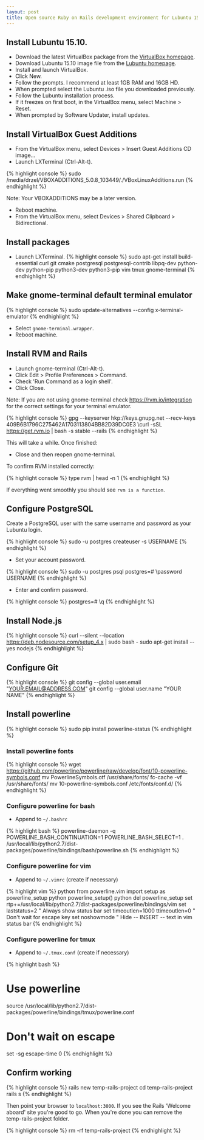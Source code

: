 ```yaml
---
layout: post
title: Open source Ruby on Rails development environment for Lubuntu 15.10 as a guest in VirtualBox 5.0.8 with Vim, tmux and powerline.
---
```


## Install Lubuntu 15.10.
* Download the latest VirtualBox package from the [VirtualBox homepage](https://www.virtualbox.net/).
* Download Lubuntu 15.10 image file from the [Lubuntu homepage](https://www.lubuntu.net/).
* Install and launch VirtualBox.
* Click New.
* Follow the prompts. I recommend at least 1GB RAM and 16GB HD.
* When prompted select the Lubuntu .iso file you downloaded previously.
* Follow the Lubuntu installation process.
* If it freezes on first boot, in the VirtualBox menu, select Machine > Reset.
* When prompted by Software Updater, install updates.

## Install VirtualBox Guest Additions
* From the VirtualBox menu, select Devices > Insert Guest Additions CD image...
* Launch LXTerminal (Ctrl-Alt-t).

{% highlight console %}
sudo /media/drzel/VBOXADDITIONS_5.0.8_103449/./VBoxLinuxAdditions.run
{% endhighlight %}

Note: Your VBOXADDITIONS may be a later version.

* Reboot machine.
* From the VirtualBox menu, select Devices > Shared Clipboard > Bidirectional.

## Install packages
* Launch LXTerminal.
{% highlight console %}
sudo apt-get install build-essential curl git cmake postgresql postgresql-contrib libpq-dev python-dev python-pip python3-dev python3-pip vim tmux gnome-terminal
{% endhighlight %}

## Make gnome-terminal default terminal emulator
{% highlight console %}
sudo update-alternatives --config x-terminal-emulator
{% endhighlight %}

* Select `gnome-terminal.wrapper`.
* Reboot machine.

## Install RVM and Rails
* Launch gnome-terminal (Ctrl-Alt-t).
* Click Edit > Profile Preferences > Command.
* Check 'Run Command as a login shell'. 
* Click Close.

Note: If you are not using gnome-terminal check https://rvm.io/integration for the correct settings for your terminal emulator.

{% highlight console %}
gpg --keyserver hkp://keys.gnupg.net --recv-keys 409B6B1796C275462A1703113804BB82D39DC0E3
\curl -sSL https://get.rvm.io | bash -s stable --rails
{% endhighlight %}

This will take a while. Once finished:

* Close and then reopen gnome-terminal.

To confirm RVM installed correctly:

{% highlight console %}
type rvm | head -n 1
{% endhighlight %}

If everything went smoothly you should see `rvm is a function`.

## Configure PostgreSQL
Create a PostgreSQL user with the same username and password as your Lubuntu login.

{% highlight console %}
sudo -u postgres createuser -s USERNAME
{% endhighlight %}

* Set your account password.

{% highlight console %}
sudo -u postgres psql
postgres=# \password USERNAME
{% endhighlight %}

* Enter and confirm password.

{% highlight console %}
postgres=# \q
{% endhighlight %}


## Install Node.js
{% highlight console %}
curl --silent --location https://deb.nodesource.com/setup_4.x | sudo bash -
sudo apt-get install --yes nodejs
{% endhighlight %}

## Configure Git
{% highlight console %}
git config --global user.email "YOUR.EMAIL@ADDRESS.COM"
git config --global user.name "YOUR NAME"
{% endhighlight %}

## Install powerline
{% highlight console %}
sudo pip install powerline-status
{% endhighlight %}

### Install powerline fonts
{% highlight console %}
wget https://github.com/powerline/powerline/raw/develop/font/10-powerline-symbols.conf
mv PowerlineSymbols.otf /usr/share/fonts/
fc-cache -vf /usr/share/fonts/
mv 10-powerline-symbols.conf /etc/fonts/conf.d/
{% endhighlight %}

### Configure powerline for bash
* Append to `~/.bashrc`

{% highlight bash %}
powerline-daemon -q
POWERLINE_BASH_CONTINUATION=1
POWERLINE_BASH_SELECT=1
. /usr/local/lib/python2.7/dist-packages/powerline/bindings/bash/powerline.sh
{% endhighlight %}

### Configure powerline for vim
* Append to `~/.vimrc` (create if necessary)

{% highlight vim %}
python from powerline.vim import setup as powerline_setup
python powerline_setup()
python del powerline_setup
set rtp+=/usr/local/lib/python2.7/dist-packages/powerline/bindings/vim
set laststatus=2 " Always show status bar
set timeoutlen=1000 ttimeoutlen=0 " Don't wait for escape key
set noshowmode " Hide -- INSERT -- text in vim status bar
{% endhighlight %}

### Configure powerline for tmux
* Append to `~/.tmux.conf` (create if necessary)

{% highlight bash %}
# Use powerline
source /usr/local/lib/python2.7/dist-packages/powerline/bindings/tmux/powerline.conf

# Don't wait on escape
set -sg escape-time 0
{% endhighlight %}

## Confirm working
{% highlight console %}
rails new temp-rails-project
cd temp-rails-project
rails s
{% endhighlight %}

Then point your browser to `localhost:3000`. If you see the Rails 'Welcome aboard' site you're good to go. When you're done you can remove the temp-rails-project folder.

{% highlight console %}
rm -rf temp-rails-project
{% endhighlight %}
